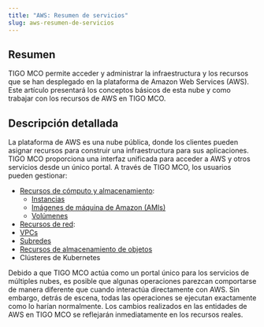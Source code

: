 ```yaml
---
title: "AWS: Resumen de servicios"
slug: aws-resumen-de-servicios
---
```


## Resumen

TIGO MCO permite acceder y administrar la infraestructura y los recursos que se han desplegado en la plataforma de Amazon Web Services \(AWS\). Este artículo presentará los conceptos básicos de esta nube y como trabajar con los recursos de AWS en TIGO MCO.

## Descripción detallada

La plataforma de AWS es una nube pública, donde los clientes pueden asignar recursos para construir una infraestructura para sus aplicaciones. TIGO MCO proporciona una interfaz unificada para acceder a AWS y otros servicios desde un único portal. A través de TIGO MCO, los usuarios pueden gestionar:

- [Recursos de cómputo y almacenamiento](aws-compute.md):
  - [Instancias](aws-instances.md)
  - [Imágenes de máquina de Amazon \(AMIs\)](aws-amis.md)
  - [Volúmenes](aws-volumes.md)
- [Recursos de red](aws-networking.md):
- [VPCs](aws-vpcs.md)
- [Subredes](aws-subnetworks.md)
- [Recursos de almacenamiento de objetos](aws-object_storage.md)
- Clústeres de Kubernetes

Debido a que TIGO MCO actúa como un portal único para los servicios de múltiples nubes, es posible que algunas operaciones parezcan comportarse de manera diferente que cuando interactúa directamente con AWS. Sin embargo, detrás de escena, todas las operaciones se ejecutan exactamente como lo harían normalmente. Los cambios realizados en las entidades de AWS en TIGO MCO se reflejarán inmediatamente en los recursos reales.
